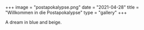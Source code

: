 +++
image = "postapokalypse.png"
date = "2021-04-28"
title = "Willkommen in die Postapokalypse"
type = "gallery"
+++

A dream in blue and beige.

